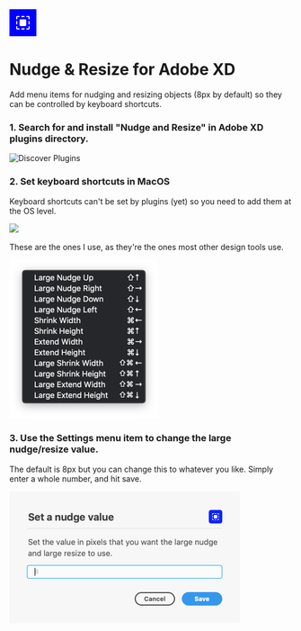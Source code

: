 <img src="./images/nudge-and-resize-icon@2x.png" width="48px" alt="">

# Nudge & Resize for Adobe XD
Add menu items for nudging and resizing objects (8px by default) so they can be controlled by keyboard shortcuts.

### 1. Search for and install "Nudge and Resize" in Adobe XD plugins directory.

<img width="976" alt="Discover Plugins" src="https://user-images.githubusercontent.com/725067/53014155-8f1ae800-343f-11e9-9e5e-061ba1dbe9e5.png">


### 2. Set keyboard shortcuts in MacOS

Keyboard shortcuts can't be set by plugins (yet) so you need to add them at the OS level.

<img src="https://user-images.githubusercontent.com/725067/53013267-3a766d80-343d-11e9-9a40-730b7125e472.gif" width="772">

These are the ones I use, as they're the ones most other design tools use.

<img src="./images/shortcuts@2x.png" width="265px" alt="Keyboard shortcuts">

### 3. Use the Settings menu item to change the large nudge/resize value.
The default is 8px but you can change this to whatever you like. Simply enter a whole number, and hit save.

<img src="./images/settings@2x.png" width="410px" alt="Settings screenshot">
